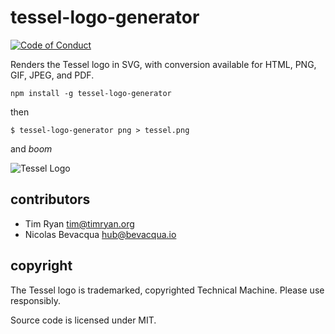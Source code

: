 # tessel-logo-generator

[![Code of Conduct](https://img.shields.io/badge/%E2%9D%A4-code%20of%20conduct-blue.svg?style=flat)](https://github.com/tessel/project/blob/master/CONDUCT.md)

Renders the Tessel logo in SVG, with conversion available for HTML, PNG, GIF, JPEG, and PDF.

```
npm install -g tessel-logo-generator
```

then

```
$ tessel-logo-generator png > tessel.png
```

and *boom*

![Tessel Logo](http://imgur.com/g37w4HQ.png)

## contributors

* Tim Ryan <tim@timryan.org>
* Nicolas Bevacqua <hub@bevacqua.io>

## copyright

The Tessel logo is trademarked, copyrighted Technical Machine. Please use responsibly.

Source code is licensed under MIT.
